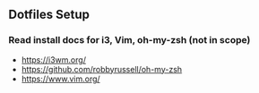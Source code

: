 ## Dotfiles Setup

### Read install docs for i3, Vim, oh-my-zsh (not in scope)

* https://i3wm.org/
* https://github.com/robbyrussell/oh-my-zsh
* https://www.vim.org/